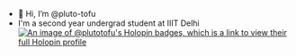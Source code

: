 - 👋 Hi, I’m @pluto-tofu
- I'm a second year undergrad student at IIIT Delhi
[![An image of @plutotofu's Holopin badges, which is a link to view their full Holopin profile](https://holopin.me/plutotofu)](https://holopin.io/@plutotofu)

<!---
pluto-tofu/pluto-tofu is a ✨ special ✨ repository because its `README.md` (this file) appears on your GitHub profile.
You can click the Preview link to take a look at your changes.
--->
